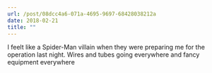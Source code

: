```yaml
---
url: /post/08dcc4a6-071a-4695-9697-68428038212a
date: 2018-02-21
title: ""
---
```


I feelt like a Spider-Man villain when they were preparing me for the operation last night. Wires and tubes going everywhere and fancy equipment everywhere